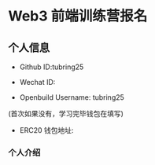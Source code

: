 # Web3 前端训练营报名

## 个人信息

* Github ID:tubring25

* Wechat ID: 

* Openbuild Username: tubring25

(首次如果没有，学习完毕钱包在填写)

* ERC20 钱包地址: 

### 个人介绍


